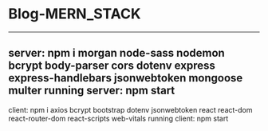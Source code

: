 # Blog-MERN_STACK
---
server: npm i morgan node-sass nodemon bcrypt body-parser cors dotenv express express-handlebars jsonwebtoken mongoose multer
running server: npm start
---
client: npm i axios bcrypt bootstrap dotenv jsonwebtoken react react-dom react-router-dom react-scripts web-vitals
running client: npm start
